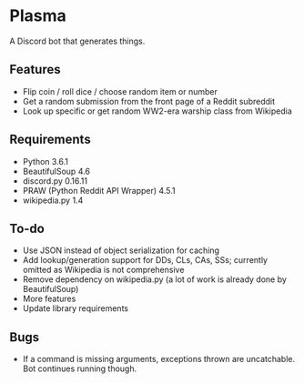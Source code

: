 # Plasma

A Discord bot that generates things.

## Features
- Flip coin / roll dice / choose random item or number
- Get a random submission from the front page of a Reddit subreddit
- Look up specific or get random WW2-era warship class from Wikipedia

## Requirements

- Python 3.6.1
- BeautifulSoup 4.6
- discord.py 0.16.11
- PRAW (Python Reddit API Wrapper) 4.5.1
- wikipedia.py 1.4

## To-do

- Use JSON instead of object serialization for caching
- Add lookup/generation support for DDs, CLs, CAs, SSs; currently omitted as Wikipedia is not comprehensive
- Remove dependency on wikipedia.py (a lot of work is already done by BeautifulSoup)
- More features
- Update library requirements

## Bugs
- If a command is missing arguments, exceptions thrown are uncatchable. Bot continues running though.